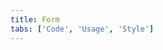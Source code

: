 ```yaml
---
title: Form
tabs: ['Code', 'Usage', 'Style']
---
```



<component 
    name="Form"
    component="form" 
    variation="form"
    experimental="true"
    hasReactVersion="true"
    >
</component>
<component-docs component="form"></component-docs>
